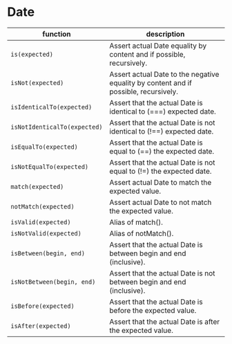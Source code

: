 # Date


| function | description |
| -- | -- |
|` is(expected) `                   | Assert actual Date equality by content and if possible, recursively. |
|` isNot(expected) `                | Assert actual Date to the negative equality by content and if possible, recursively. |
|` isIdenticalTo(expected) `        | Assert that the actual Date is identical to (===) expected date. |
|` isNotIdenticalTo(expected) `     | Assert that the actual Date is not identical to (!==) expected date. |
|` isEqualTo(expected) `            | Assert that the actual Date is equal to (==) the expected date. |
|` isNotEqualTo(expected) `         | Assert that the actual Date is not equal to (!=) the expected date. |
|` match(expected) `                | Assert actual Date to match the expected value. |
|` notMatch(expected) `             | Assert actual Date to not match the expected value. |
|` isValid(expected) `              | Alias of match(). |
|` isNotValid(expected) `           | Alias of notMatch(). |
|` isBetween(begin, end) `          | Assert that the actual Date is between begin and end (inclusive). |
|` isNotBetween(begin, end) `       | Assert that the actual Date is not between begin and end (inclusive). |
|` isBefore(expected) `             | Assert that the actual Date is before the expected value. |
|` isAfter(expected) `              | Assert that the actual Date is after the expected value. |
